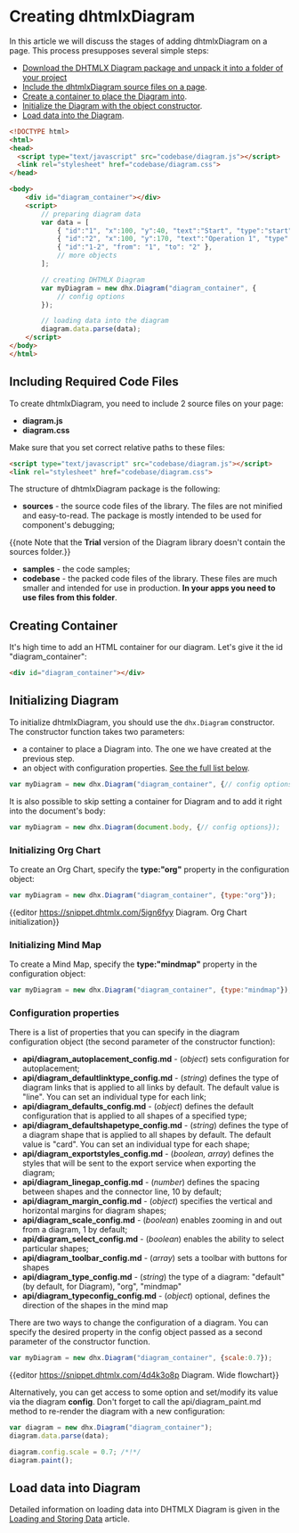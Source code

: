 Creating dhtmlxDiagram 
=============================

In this article we will discuss the stages of adding dhtmlxDiagram on a page. This process presupposes several simple steps:

- [Download the DHTMLX Diagram package and unpack it into a folder of your project](https://dhtmlx.com/docs/products/dhtmlxDiagram/download.shtml)
- [Include the dhtmlxDiagram source files on a page](common_guides/initialization.md#includingrequiredcodefiles).
- [Create a container to place the Diagram into](common_guides/initialization.md#creatingcontainer).
- [Initialize the Diagram with the object constructor](common_guides/initialization.md#initializingdiagram).
- [Load data into the Diagram](#loaddataintodiagram).


~~~html
<!DOCTYPE html>
<html>
<head>
  <script type="text/javascript" src="codebase/diagram.js"></script>	
  <link rel="stylesheet" href="codebase/diagram.css">
</head>

<body>
	<div id="diagram_container"></div>
	<script>
		// preparing diagram data
		var data = [ 
    		{ "id":"1", "x":100, "y":40, "text":"Start", "type":"start" },
    		{ "id":"2", "x":100, "y":170, "text":"Operation 1", "type":"output" },
    		{ "id":"1-2", "from": "1", "to": "2" },
    		// more objects
		];

		// creating DHTMLX Diagram
		var myDiagram = new dhx.Diagram("diagram_container", {
			// config options
		});

		// loading data into the diagram
		diagram.data.parse(data);
	</script>
</body>
</html>
~~~


Including Required Code Files
-------------------

To create dhtmlxDiagram, you need to include 2 source files on your page:

- **diagram.js**
- **diagram.css**

Make sure that you set correct relative paths to these files:

~~~html
<script type="text/javascript" src="codebase/diagram.js"></script>	
<link rel="stylesheet" href="codebase/diagram.css">
~~~

The structure of dhtmlxDiagram package is the following: 

- **sources** - the source code files of the library. The files are not minified and easy-to-read. The package is mostly intended to be used for component's debugging;

{{note Note that the **Trial** version of the Diagram library doesn't contain the sources folder.}}

- **samples** - the code samples;
- **codebase** - the packed code files of the library. These files are much smaller and intended for use in production. **In your apps you need to use files from this folder**.



Creating Container
---------------------

It's high time to add an HTML container for our diagram. Let's give it the id "diagram_container":

~~~html
<div id="diagram_container"></div>
~~~

Initializing Diagram
----------------

To initialize dhtmlxDiagram, you should use the `dhx.Diagram` constructor. The constructor function takes two parameters:

- a container to place a Diagram into. The one we have created at the previous step.
- an object with configuration properties. [See the full list below](common_guides/initialization.md#listofproperties).

~~~js
var myDiagram = new dhx.Diagram("diagram_container", {// config options});
~~~

It is also possible to skip setting a container for Diagram and to add it right into the document's body:

~~~js
var myDiagram = new dhx.Diagram(document.body, {// config options});
~~~

<h3 id="orgchartinit">Initializing Org Chart</h3>

To create an Org Chart, specify the **type:"org"** property in the configuration object:

~~~js
var myDiagram = new dhx.Diagram("diagram_container", {type:"org"});
~~~

{{editor	https://snippet.dhtmlx.com/5ign6fyy	Diagram. Org Chart initialization}}

<h3 id="mindmapinit">Initializing Mind Map</h3>

To create a Mind Map, specify the **type:"mindmap"** property in the configuration object:

~~~js
var myDiagram = new dhx.Diagram("diagram_container", {type:"mindmap"});
~~~

<h3 id="listofproperties">Configuration properties</h3>

There is a list of properties that you can specify in the diagram configuration object (the second parameter of the constructor function):

- **api/diagram_autoplacement_config.md** - (*object*) sets configuration for autoplacement;
- **api/diagram_defaultlinktype_config.md** - (*string*) defines the type of diagram links that is applied to all links by default. The default value is "line". You can set an individual type for each link;
- **api/diagram_defaults_config.md** - (*object*) defines the default configuration that is applied to all shapes of a specified type;
- **api/diagram_defaultshapetype_config.md** - (*string*) defines the type of a diagram shape that is applied to all shapes by default. The default value is "card". You can set an individual type for each shape;
- **api/diagram_exportstyles_config.md** - (*boolean, array*) defines the styles that will be sent to the export service when exporting the diagram;
- **api/diagram_linegap_config.md** - (*number*) defines the spacing between shapes and the connector line, 10 by default;
- **api/diagram_margin_config.md** - (*object*) specifies the vertical and horizontal margins for diagram shapes;
- **api/diagram_scale_config.md** - (*boolean*) enables zooming in and out from a diagram, 1 by default;
- **api/diagram_select_config.md** - (*boolean*) enables the ability to select particular shapes;
- **api/diagram_toolbar_config.md** - (*array*) sets a toolbar with buttons for shapes
- **api/diagram_type_config.md** - (*string*) the type of a diagram: "default" (by default, for Diagram), "org", "mindmap"
- **api/diagram_typeconfig_config.md** - (*object*) optional, defines the direction of the shapes in the mind map

There are two ways to change the configuration of a diagram. You can specify the desired property in the config object passed as a second
parameter of the constructor function. 

~~~js
var myDiagram = new dhx.Diagram("diagram_container", {scale:0.7});
~~~

{{editor	https://snippet.dhtmlx.com/4d4k3o8p	Diagram. Wide flowchart}}

Alternatively, you can get access to some option and set/modify its value via the diagram **config**. Don't forget to call the api/diagram_paint.md method to re-render the diagram with a new configuration:

~~~js
var diagram = new dhx.Diagram("diagram_container");
diagram.data.parse(data);

diagram.config.scale = 0.7; /*!*/
diagram.paint();
~~~

Load data into Diagram
----------------------------

Detailed information on loading data into DHTMLX Diagram is given in the [Loading and Storing Data](common_guides/loading_data.md) article.


